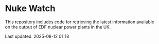 # Nuke Watch

This repository includes code for retrieving the latest information available on the output of EDF nuclear power plants in the UK.

Last updated: 2025-08-12 01:18